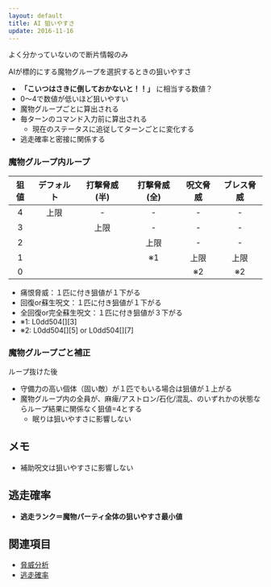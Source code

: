 ```yaml
---
layout: default
title: AI 狙いやすさ
update: 2016-11-16
---
```


よく分かっていないので断片情報のみ


AIが標的にする魔物グループを選択するときの狙いやすさ

* __「こいつはさきに倒しておかないと！！」__ に相当する数値？
* 0～4で数値が低いほど狙いやすい
* 魔物グループごとに算出される
* 毎ターンのコマンド入力前に算出される
	* 現在のステータスに追従してターンごとに変化する
* 逃走確率と密接に関係する

### 魔物グループ内ループ

| 狙値 | デフォルト | 打撃脅威(半) | 打撃脅威(全) | 呪文脅威 | ブレス脅威 |
|:----:|:----------:|:------------:|:------------:|:--------:|:----------:|
|   4  | 上限       | -            | -            | -        | -          |
|   3  |            | 上限         | -            | -        | -          |
|   2  |            |              | 上限         | -        | -          |
|   1  |            |              | ※1          | 上限     | 上限       |
|   0  |            |              |              | ※2      | ※2        |

* 痛恨脅威：１匹に付き狙値が１下がる
* 回復or蘇生呪文：１匹に付き狙値が１下がる
* 全回復or完全蘇生呪文：１匹に付き狙値が３下がる
* ※1: L0dd504[][3]
* ※2: L0dd504[][5] or L0dd504[][7]

### 魔物グループごと補正

ループ抜けた後

* 守備力の高い個体（固い敵）が１匹でもいる場合は狙値が１上がる
* 魔物グループ内の全員が、麻痺/アストロン/石化/混乱、のいずれかの状態ならループ結果に関係なく狙値=4とする
	* 眠りは狙いやすさに影響しない


## メモ

* 補助呪文は狙いやすさに影響しない


## 逃走確率

* __逃走ランク＝魔物パーティ全体の狙いやすさ最小値__


## 関連項目

* [脅威分析](threat_analysis)
* [逃走確率](escape)
